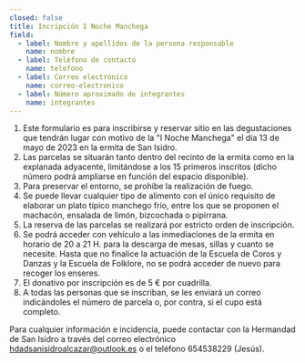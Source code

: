 ```yaml
---
closed: false
title: Incripción I Noche Manchega
field:
  - label: Nombre y apellidos de la persona responsable
    name: nombre
  - label: Teléfono de contacto
    name: telefono
  - label: Correo electrónico
    name: correo-electronico
  - label: Número aproximado de integrantes
    name: integrantes
---
```


1. Este formulario es para inscribirse y reservar sitio en las degustaciones que tendrán lugar con motivo de la "I Noche Manchega" el día 13 de mayo de 2023 en la ermita de San Isidro.
2. Las parcelas se situarán tanto dentro del recinto de la ermita como en la explanada adyacente, limitándose a los 15 primeros inscritos (dicho número podrá ampliarse en función del espacio disponible).
3. Para preservar el entorno, se prohíbe la realización de fuego.
4. Se puede llevar cualquier tipo de alimento con el único requisito de elaborar un plato típico manchego frío, entre los que se proponen el machacón, ensalada de limón, bizcochada o pipirrana.
5. La reserva de las parcelas se realizará por estricto orden de inscripción.
6. Se podrá acceder con vehículo a las inmediaciones de la ermita en horario de 20 a 21 H. para la descarga de mesas, sillas y cuanto se necesite. Hasta que no finalice la actuación de la Escuela de Coros y Danzas y la Escuela de Folklore, no se podrá acceder de nuevo para recoger los enseres.
7. El donativo por inscripción es de 5 € por cuadrilla.
8. A todas las personas que se inscriban, se les enviará un correo indicándoles el número de parcela o, por contra, si el cupo está completo.

Para cualquier información e incidencia, puede contactar con la Hermandad de San Isidro a través del correo electrónico [hdadsanisidroalcazar@outlook.es](mailto:hdadsanisidroalcazar@outlook.es) o el teléfono 654538229 (Jesús).
